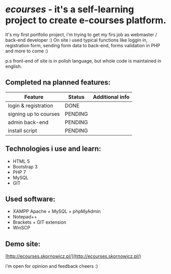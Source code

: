 *ecourses* - it's a self-learning project to create e-courses platform.
===========================
It's my first portfolio project, i'm trying to get my firs job as webmaster / back-end developer :)
On site i used typical functions like loggin in, registration form, sending form data to back-end, forms validation in PHP and more to come :)

p.s front-end of site is in polish language, but whole code is maintained in english.

Completed na planned features:
---------------------------
|  Feature | Status |  Additional info  |
|----------|--------|-------------------|
|  login & registration  | DONE     |   |
|  signing up to courses |  PENDING |   |
|  admin back-end        |  PENDING |   |
| install script         | PENDING  |   |

Technologies i use and learn:
---------------------------
* HTML 5
* Bootstrap 3
* PHP 7
* MySQL
* GIT

Used software:
---------------------------
* XAMPP Apache + MySQL + phpMyAdmin
* Notepad++
* Brackets + GIT extension
* WinSCP

Demo site:
---------------------------
[http://ecourses.skornowicz.pl/](http://ecourses.skornowicz.pl/)

i'm open for opinion and feedback
cheers :)